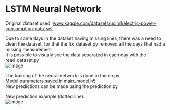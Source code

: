 # LSTM Neural Network

Original dataset used: www.kaggle.com/datasets/uciml/electric-power-consumption-data-set

Due to some days in the dataset having missing lines, there was a need to clean the dataset, for that the fix_dataset.py removed all the days that had a missing measurement  
It is possible to visualy see the data separated in each day with the read_dataset.py  
![image](https://user-images.githubusercontent.com/94933775/168104463-d8ed6fdd-d7bf-4d6b-bb41-2515032c7d74.png)

The training of the neural network is done in the nn.py  
Model parameters saved in main_model.h5  
New predictions can be made using the prediction.py

New prediction example (dotted line):  
![image](https://user-images.githubusercontent.com/94933775/168108476-2b1e36c3-1c0d-4865-a110-7ad95e09c36a.png)

